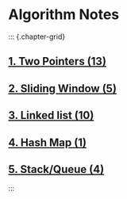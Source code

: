 # Algorithm Notes

::: {.chapter-grid}
## [1. Two Pointers (13)](chapter_1_two_pointers.html)

## [2. Sliding Window (5)](chapter_2_sliding_window.html)

## [3. Linked list (10)](chapter_3_linked_list.html)

## [4. Hash Map (1)](chapter_4_hash_map.html)

## [5. Stack/Queue (4)](chapter_5_stack_queue.html)
:::